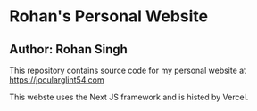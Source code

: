 # Rohan's Personal Website
## Author: Rohan Singh
This repository contains source code for my personal website at https://jocularglint54.com  

This webste uses the Next JS framework and is histed by Vercel.  

